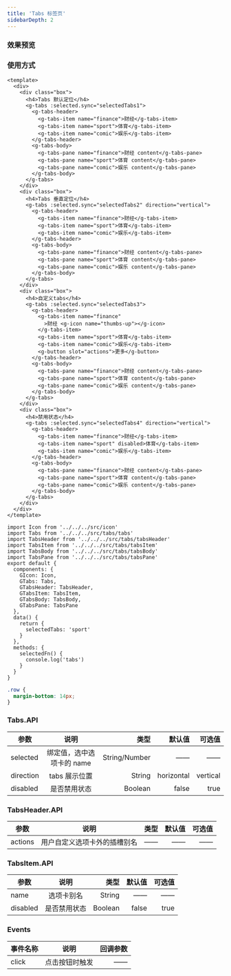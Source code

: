 ```yaml
---
title: 'Tabs 标签页'
sidebarDepth: 2
---
```


### 效果预览

<ClientOnly>
<tabs-demo-1/>
</ClientOnly>

### 使用方式

```vue{4}
<template>
  <div>
    <div class="box">
      <h4>Tabs 默认定位</h4>
      <g-tabs :selected.sync="selectedTabs1">
        <g-tabs-header>
          <g-tabs-item name="finance">财经</g-tabs-item>
          <g-tabs-item name="sport">体育</g-tabs-item>
          <g-tabs-item name="comic">娱乐</g-tabs-item>
        </g-tabs-header>
        <g-tabs-body>
          <g-tabs-pane name="finance">财经 content</g-tabs-pane>
          <g-tabs-pane name="sport">体育 content</g-tabs-pane>
          <g-tabs-pane name="comic">娱乐 content</g-tabs-pane>
        </g-tabs-body>
      </g-tabs>
    </div>
    <div class="box">
      <h4>Tabs 垂直定位</h4>
      <g-tabs :selected.sync="selectedTabs2" direction="vertical">
        <g-tabs-header>
          <g-tabs-item name="finance">财经</g-tabs-item>
          <g-tabs-item name="sport">体育</g-tabs-item>
          <g-tabs-item name="comic">娱乐</g-tabs-item>
        </g-tabs-header>
        <g-tabs-body>
          <g-tabs-pane name="finance">财经 content</g-tabs-pane>
          <g-tabs-pane name="sport">体育 content</g-tabs-pane>
          <g-tabs-pane name="comic">娱乐 content</g-tabs-pane>
        </g-tabs-body>
      </g-tabs>
    </div>
    <div class="box">
      <h4>自定义tabs</h4>
      <g-tabs :selected.sync="selectedTabs3">
        <g-tabs-header>
          <g-tabs-item name="finance"
            >财经 <g-icon name="thumbs-up"></g-icon>
          </g-tabs-item>
          <g-tabs-item name="sport">体育</g-tabs-item>
          <g-tabs-item name="comic">娱乐</g-tabs-item>
          <g-button slot="actions">更多</g-button>
        </g-tabs-header>
        <g-tabs-body>
          <g-tabs-pane name="finance">财经 content</g-tabs-pane>
          <g-tabs-pane name="sport">体育 content</g-tabs-pane>
          <g-tabs-pane name="comic">娱乐 content</g-tabs-pane>
        </g-tabs-body>
      </g-tabs>
    </div>
    <div class="box">
      <h4>禁用状态</h4>
      <g-tabs :selected.sync="selectedTabs4" direction="vertical">
        <g-tabs-header>
          <g-tabs-item name="finance">财经</g-tabs-item>
          <g-tabs-item name="sport" disabled>体育</g-tabs-item>
          <g-tabs-item name="comic">娱乐</g-tabs-item>
        </g-tabs-header>
        <g-tabs-body>
          <g-tabs-pane name="finance">财经 content</g-tabs-pane>
          <g-tabs-pane name="sport">体育 content</g-tabs-pane>
          <g-tabs-pane name="comic">娱乐 content</g-tabs-pane>
        </g-tabs-body>
      </g-tabs>
    </div>
  </div>
</template>
```

```js{4}
import Icon from '../../../src/icon'
import Tabs from '../../../src/tabs/tabs'
import TabsHeader from '../../../src/tabs/tabsHeader'
import TabsItem from '../../../src/tabs/tabsItem'
import TabsBody from '../../../src/tabs/tabsBody'
import TabsPane from '../../../src/tabs/tabsPane'
export default {
  components: {
    GIcon: Icon,
    GTabs: Tabs,
    GTabsHeader: TabsHeader,
    GTabsItem: TabsItem,
    GTabsBody: TabsBody,
    GTabsPane: TabsPane
  },
  data() {
    return {
      selectedTabs: 'sport'
    }
  },
  methods: {
    selectedFn() {
      console.log('tabs')
    }
  }
}
```

```css
.row {
  margin-bottom: 14px;
}
```

### Tabs.API

| 参数      |           说明            |          类型 |     默认值 |   可选值 |
| --------- | :-----------------------: | ------------: | ---------: | -------: |
| selected  | 绑定值，选中选项卡的 name | String/Number |         —— |       —— |
| direction |       tabs 展示位置       |        String | horizontal | vertical |
| disabled  |       是否禁用状态        |       Boolean |      false |     true |

### TabsHeader.API

| 参数    |             说明             | 类型 | 默认值 | 可选值 |
| ------- | :--------------------------: | ---: | -----: | -----: |
| actions | 用户自定义选项卡外的插槽别名 |   —— |     —— |     —— |

### TabsItem.API

| 参数     |     说明     |    类型 | 默认值 | 可选值 |
| -------- | :----------: | ------: | -----: | -----: |
| name     |  选项卡别名  |  String |     —— |     —— |
| disabled | 是否禁用状态 | Boolean |  false |   true |

### Events

| 事件名称 |      说明      | 回调参数 |
| -------- | :------------: | -------: |
| click    | 点击按钮时触发 |       —— |
